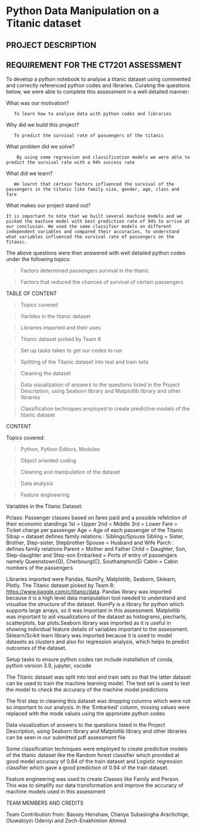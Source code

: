 
# Python Data Manipulation on a Titanic dataset  

 

## PROJECT DESCRIPTION 


## REQUIREMENT FOR THE CT7201 ASSESSMENT

To develop a python notebook to analyse a titanic dataset using commented and correctly referenced python codes and libraries. Curating the questions below, we were able to complete this assessment in a well detailed manner:


What was our motivation? 

       To learn how to analyse data with python codes and libraries  

Why did we build this project? 

       To predict the survival rate of passengers of the titanic 

What problem did we solve? 

        By using some regression and classification models we were able to predict the survival rate with a 94% success rate 

What did we learn? 

       We learnt that certain factors influenced the survival of the passengers in the titanic like family size, gender, age, class and fare 

What makes our project stand out? 

    It is important to note that we built several machine models and we picked the machine model with best prediction rate of 94% to arrive at our conclusion. We used the same classifier models on different independent variables and compared their accuracies, to understand what variables influenced the survival rate of passengers on the Titanic.  

 

The above questions were then answered with well detailed python codes under the following topics: 

>Factors determined passengers survival in the titanic 

>Factors that reduced the chances of survival of certain passengers 



 

TABLE OF CONTENT 

>Topics covered

>Varibles in the titanic dataset

>Libraries imported and their uses

>Titanic dataset picked by Team 8  

>Set up tasks taken to get our codes to run

>Splitting of the Titanic dataset into test and train sets 

>Cleaning the dataset 

>Data visualization of answers to the questions listed in the Project Description, using Seaborn library and Matplotlib library and other libraries 

>Classification techniques employed to create predictive models of the titanic dataset 

 

CONTENT

Topics covered:

>Python, Python Editors, Modules 

>Object oriented coding 

>Cleaning and manipulation of the dataset

>Data analysis 

>Feature engineering 



Variables in the Titanic Dataset:

Pclass: Passenger classes based on fares paid and a possible refelction of their economic standings
1st = Upper
2nd = Middle
3rd = Lower
Fare =  Ticket charge per passenger
Age = Age of each passenger of the Titanic
Sibsp = dataset defines family relations : Siblings/Spouse
Sibling = Sister, Brother, Step-sister, Stepbrother
Spouse = Husband and Wife
Parch : defines family relations
Parent = Mother and Father
Child = Daughter, Son, Step-daughter and Step-son
Embarked = Ports of entry of passengers namely Queenstown(Q), Cherbourg(C), Southampton(S)
Cabin = Cabin numbers of the passengers



Libraries imported were Pandas, NumPy, Matplotlib, Seaborn, Sklearn, Plotly. The Titanic dataset picked by Team 8: https://www.kaggle.com/c/titanic/data. Pandas library was imported because it is a high level data manipulation tool needed to understand and visualise the structure of the dataset. NumPy is a library for python which supports large arrays, so it was important in this assessment. Matplotlib was important to aid visualizations of the dataset as histograms, piecharts, scatterplots, bar plots.Seaborn library was imported as it is useful in showing individual feature details of variables important to the assessment. Sklearn/Scikit learn library was imported because it is used to model datasets as clusters and also for regression analysis, which helps to predict outcomes of the dataset.

Setup tasks to ensure python codes ran include installation of conda, python version 3.9, jupyter, vscode

The Titanic dataset was split into test and train sets so that the latter dataset can be used to train the machine learning model. The test set is used to test the model to check the accuracy of the machine model predictions

The first step in cleaning this dataset was dropping columns which were not so important to our analysis. In the ‘Embarked’ column, missing values were replaced with the mode values using the approriate python codes

Data visualization of answers to the questions listed in the Project Description, using Seaborn library and Matplotlib library and other libraries can be seen in our submitted pdf assessment file 

Some classification techniques were employed to create predictive models of the titanic dataset like the Random forest classifier which provided at good model accuracy of 0.84 of the train dataset and Logistic regression classifier which gave a good prediction of 0.94 of the train dataset.

Feature engineering was used to create Classes like Family and Person. This was to simplify our data transformation and improve the accuracy of machine models used in this assessment

 

 

TEAM MEMBERS AND CREDITS 

Team Contribution from: Bassey Henshaw, Chanya Subasingha Arachchige, Oluwatoyin Odeniyi and Zech-Enakhimion Ahmed


 

 

 
